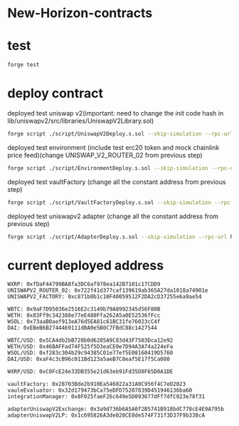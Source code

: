 # New-Horizon-contracts

# test
```bash
forge test
```

# deploy contract

deployed test uniswap v2(important: need to change the init code hash in lib/uniswapv2/src/libraries/UniswapV2Library.sol)
```bash
forge script ./script/UniswapV2Deploy.s.sol --skip-simulation --rpc-url https://rpc-evm-sidechain.xrpl.org --broadcast --slow -vvv
```

deployed test environment (include test erc20 token and mock chainlink price feed)(change UNISWAP_V2_ROUTER_02 from previous step)
```bash
forge script ./script/EnvironmentDeploy.s.sol --skip-simulation --rpc-url https://rpc-evm-sidechain.xrpl.org --broadcast --slow -vvv
```

deployed test vaultFactory (change all the constant address from previous step)
```bash
forge script ./script/VaultFactoryDeploy.s.sol --skip-simulation --rpc-url https://rpc-evm-sidechain.xrpl.org --broadcast --slow -vvv
```

deployed test uniswapv2 adapter (change all the constant address from previous step)
```bash
forge script ./script/AdapterDeploy.s.sol --skip-simulation --rpc-url https://rpc-evm-sidechain.xrpl.org --broadcast --slow -vvv
```

# current deployed address
```
WXRP: 0xfDaF44799BA8fa3DC6af978ea142B7101c17CDD9
UNISWAPV2_ROUTER_02: 0x722f41d377caf139619ab365A27da1018a74901e
UNISWAPV2_FACTORY: 0xc871b0b1c10F40059512F2DA2cD37255e6a9ae54

WBTC: 0x9aF7D95036e2516E2c3149b79A8992345d56F80B
WETH: 0x83Ff9c342388e77eE480Ffa262A5a0E52536fFcc
WSOL: 0x73aaB0aef913eA76d5EA81c61BC31fe76023cC4f
DAI: 0xEBeB6B2744469111dBA0e5B0C7FBdC88c1427544

WBTC/USD: 0x5CA4db2bB728b0d6285A9C83d43F7503Dca12e92
WETH/USD: 0x46BAFFad74F525f5D3eaCE0e7D94A3A74a224eFa
WSOL/USD: 0xf283c304b29c94385C01e77ef5E08160419D5760
DAI/USD: 0xaF4c3cB96c011Bd123a5aeB7C8eaf5E17f5Ca080

WXRP/USD: 0xC0FcE24e33DB355e21d63eb91Fd35D8F65D0A1DE

vaultFactory: 0x28703Bde2b910Ea546022a31A0C956f4C7eD2023
vauleEvaluator: 0x32d179473bCa75eDFD75207839D451946136ba60
integrationManager: 0x8F025faeF26c649e5D093677dFf7dfC023e78f31

adapterUniswapV2Exchange: 0x3a9d736b6A5A0f2B5741B918bdC778cE4E9A795b
adapterUniswapV2LP: 0x1c695826A3de028CE8de574F731f3D37F9b338cA
```